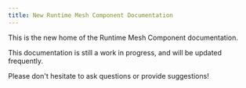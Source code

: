 ```yaml
---
title: New Runtime Mesh Component Documentation
---
```


This is the new home of the Runtime Mesh Component documentation.

This documentation is still a work in progress, and will be updated frequently.

Please don't hesitate to ask questions or provide suggestions!

